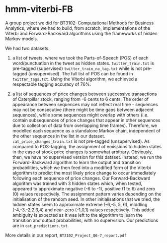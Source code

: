 # hmm-viterbi-FB
A group project we did for BT3102: Computational Methods for Business Analytics, where we had to build, from scratch, 
implementations of the Viterbi and Forward-Backward algorithms using the frameworks of hidden Markov models.

We had two datasets: 
1. a list of tweets, where we took the Parts-of-Speech (POS) of each word/punctuation in the tweet as hidden states.
`twitter_train.txt` is pre-tagged (supervised) `twitter_train_no_tag.txt` while is not pre-tagged (unsupervised).
The full list of POS can be found in `twitter_tags.txt`. 
Using the Viterbi algorithm, we achieved a respectable tagging accuracy of 76%.


2. a list of sequences of price changes between successive transactions of Caterpillar stock, ranging from -6 cents to 6 cents.
The order of appearance between sequences may not reflect real time - sequences may not be consecutive (there might be time gaps between adjacent sequences), 
while some sequences might overlap with others (i.e. contain subsequences of price changes that appear in other sequences 
due to collection of data from overlapping time frames).
Therefore, we modelled each sequence as a standalone Markov chain, independent of the other sequences in the list in our dataset.
`cat_price_changes_train.txt` is not pre-tagged (unsupervised). As compared to POS-tagging, the assignment of emissions to hidden states 
in the case of stock price changes is somewhat arbitrary. Obviously, then, we have no supervised version for this dataset.
Instead, we run the Forward-Backward algorithm to learn the output and transition probabilities, 
which we then feed into a modified form of the Viterbi algorithm to predict the most likely price change to occur
immediately following each sequence of price changes. Our Forward-Backward algorithm was trained with 3 hidden states which, when tested, appeared to 
approximate negative (-6 to -1), positive (1 to 6) and zero (0) values respectively. 
The assignment pattern varies depending on the initialisation of the random seed.
In other initialisations that we tried, the hidden states seem to approximate extreme (-6,-5, 5, 6), middling (-4,-3,-2,2,3,4) and near-zero (-1,0,1) values respectively.
This added ambiguity is expected as it was left to the algorithm to learn the transition and output probabilities, with no supervision.
Our predictions are in `cat_predictions.txt`.

More details in our report, `BT3102_Project_Q6-7_report.pdf`.
